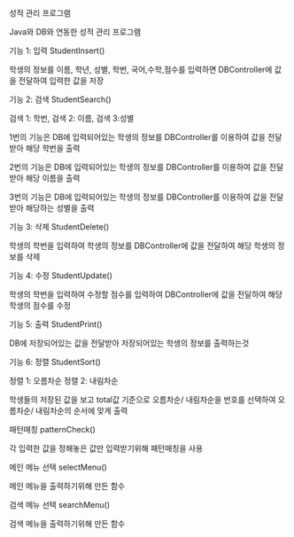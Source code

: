 성적 관리 프로그램

Java와 DB와 연동한 성적 관리 프로그램

기능 1: 입력 StudentInsert()

학생의 정보를 이름, 학년, 성별, 학번, 국어,수학,점수를 입력하면 DBController에 값을 전달하여 입력한 값을 저장

기능 2: 검색 StudentSearch()

검색 1: 학번, 검색 2: 이름, 검색 3:성별

1번의 기능은 DB에 입력되어있는 학생의 정보를 DBController를 이용하여 값을 전달받아 해당 학번을 출력

2번의 기능은 DB에 입력되어있는 학생의 정보를 DBController를 이용하여 값을 전달받아 해당 이름을 출력

3번의 기능은 DB에 입력되어있는 학생의 정보를 DBController를 이용하여 값을 전달받아 해당하는 성별을 출력

기능 3: 삭제 StudentDelete()
 
학생의 학번을 입력하여 학생의 정보를 DBController에 값을 전달하여 해당 학생의 정보를 삭제

기능 4: 수정 StudentUpdate()

학생의 학번을 입력하여 수정할 점수를 입력하여 DBController에 값을 전달하여 해당 학생의 점수를 수정

기능 5: 출력 StudentPrint()

DB에 저장되어있는 값을 전달받아 저장되어있는 학생의 정보를 출력하는것

기능 6: 정렬 StudentSort()

정렬 1: 오름차순 정렬 2: 내림차순

학생들의 저장된 값을 보고 total값 기준으로 오름차순/ 내림차순을 번호를 선택하여 오름차순/ 내림차순의 순서에 맞게 출력

패턴매칭 patternCheck()

각 입력한 값을 정해놓은 값만 입력받기위해 패턴매칭을 사용

메인 메뉴 선택 selectMenu()

메인 메뉴을 출력하기위해 만든 함수

검색 메뉴 선택 searchMenu()

검색 메뉴을 출력하기위해 만든 함수



